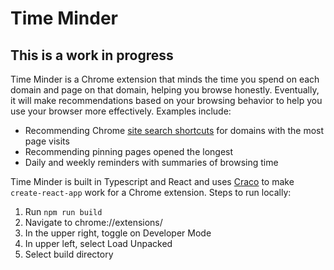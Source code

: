 # Time Minder

## This is a work in progress

Time Minder is a Chrome extension that minds the time you spend on each domain and page on that domain, helping you browse honestly. Eventually, it will make recommendations based on your browsing behavior to help you use your browser more effectively. Examples include:
- Recommending Chrome [site search shortcuts](https://support.google.com/chrome/answer/95426?hl=en&co=GENIE.Platform%3DDesktop#zippy=) for domains with the most page visits
- Recommending pinning pages opened the longest
- Daily and weekly reminders with summaries of browsing time

Time Minder is built in Typescript and React and uses [Craco](https://www.npmjs.com/package/@craco/craco) to make `create-react-app` work for a Chrome extension. Steps to run locally:
1. Run `npm run build`
2. Navigate to chrome://extensions/
3. In the upper right, toggle on Developer Mode
4. In upper left, select Load Unpacked
5. Select build directory
